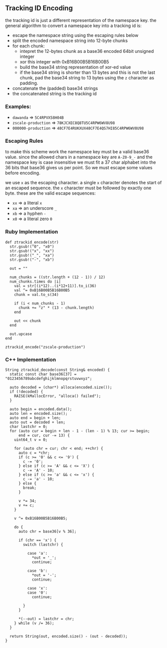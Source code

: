## Tracking ID Encoding

the tracking id is just a different representation of the namespace key. the
general algorithm to convert a namespace key into a tracking id is:

  - escape the namespace string using the escaping rules below
  - split the encoded namespace string into 12-byte chunks
  - for each chunk:
    - intepret the 12-bytes chunk as a base36 encoded 64bit unsigned integer
    - xor this integer with 0xB16B00B5B16B00B5
    - build the base34 string representation of xor-ed value
    - if the base34 string is shorter than 13 bytes and this is not the last
      chunk, pad the base34 string to 13 bytes using the `z` character as padding.
  - concatenate the (padded) base34 strings
  - the concatenated string is the tracking id

### Examples:
 
  - `dawanda` => `5C4RPVX58H04B`
  - `zscale-production` => `78KJCXEC8Q8TU5C4RPW6WV8U98`
  - `000000-production` => `48CF7E4RUKXUX48CF7E4QS7HI85C4RPW6WV8U98`

### Escaping Rules

to make this scheme work the namespace key must be a valid base36 value. since
the allowed chars in a namespace key are `A-Z0-9_-` and the namespace key is case
insensitive we must fit a 37 char alphabet into the 36 bits that base36 gives us
per point. So we must escape some values before encoding.

we use `x` as the escaping character. a single `x` character denotes the start
of an escaped sequence. the `x` character must be followed by exactly one byte.
these are the valid escape sequences:

  - `xx`  =>  a literal `x`
  - `xa`  =>  an underscore `_`
  - `xb`  =>  a hyphen `-`
  - `x0`  =>  a literal zero `0`

### Ruby Implementation

    def ztrackid_encode(str)
      str.gsub!("0", "x0")
      str.gsub!("x", "xx")
      str.gsub!("_", "xa")
      str.gsub!("-", "xb")

      out = ""

      num_chunks = ((str.length + (12 - 1)) / 12)
      num_chunks.times do |i|
        val = str[(i*12)..(i*12+11)].to_i(36)
        val ^= 0xB16B00B5B16B00B5
        chunk = val.to_s(34)

        if (i < num_chunks - 1)
          chunk += "z" * (13 - chunk.length)
        end

        out << chunk
      end

      out.upcase
    end

    ztrackid_encode("zscale-production")

### C++ Implementation

    String ztrackid_decode(const String& encoded) {
      static const char base36[37] = "0123456789abcdefghijklmnopqrstuvwxyz";

      auto decoded = (char*) alloca(encoded.size());
      if (!decoded) {
        RAISE(kMallocError, "alloca() failed");
      }

      auto begin = encoded.data();
      auto len = encoded.size();
      auto end = begin + len;
      auto out = decoded + len;
      char lastchr = 0;
      for (auto cur = begin + len - 1 - (len - 1) % 13; cur >= begin;
          end = cur, cur -= 13) {
        uint64_t v = 0;

        for (auto chr = cur; chr < end; ++chr) {
          auto c = *chr;
          if (c >= '0' && c <= '9') {
            c -= '0';
          } else if (c >= 'A' && c <= 'X') {
            c -= 'A' - 10;
          } else if (c >= 'a' && c <= 'x') {
            c -= 'a' - 10;
          } else {
            break;
          }

          v *= 34;
          v += c;
        }

        v ^= 0xB16B00B5B16B00B5;

        do {
          auto chr = base36[v % 36];

          if (chr == 'x') {
            switch (lastchr) {

              case 'a':
                *out = '_';
                continue;

              case 'b':
                *out = '-';
                continue;

              case 'x':
              case '0':
                continue;

            }
          }

          *(--out) = lastchr = chr;
        } while (v /= 36);
      }

      return String(out, encoded.size() - (out - decoded));
    }


